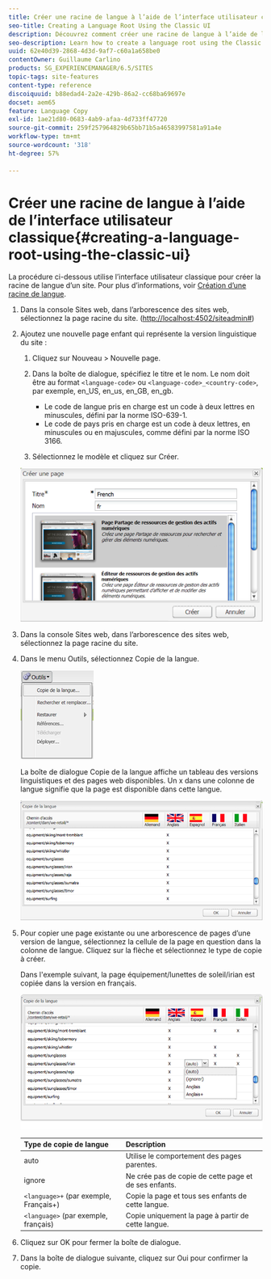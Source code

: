 ```yaml
---
title: Créer une racine de langue à l’aide de l’interface utilisateur classique
seo-title: Creating a Language Root Using the Classic UI
description: Découvrez comment créer une racine de langue à l’aide de l’interface utilisateur classique.
seo-description: Learn how to create a language root using the Classic UI.
uuid: 62e40d39-2868-4d3d-9af7-c60a1a658be0
contentOwner: Guillaume Carlino
products: SG_EXPERIENCEMANAGER/6.5/SITES
topic-tags: site-features
content-type: reference
discoiquuid: b88edad4-2a2e-429b-86a2-cc68ba69697e
docset: aem65
feature: Language Copy
exl-id: 1ae21d80-0683-4ab9-afaa-4d733ff47720
source-git-commit: 259f257964829b65bb71b5a46583997581a91a4e
workflow-type: tm+mt
source-wordcount: '318'
ht-degree: 57%

---
```


# Créer une racine de langue à l’aide de l’interface utilisateur classique{#creating-a-language-root-using-the-classic-ui}

La procédure ci-dessous utilise l’interface utilisateur classique pour créer la racine de langue d’un site. Pour plus d’informations, voir [Création d’une racine de langue](/help/sites-administering/tc-prep.md#creating-a-language-root).

1. Dans la console Sites web, dans l’arborescence des sites web, sélectionnez la page racine du site. ([http://localhost:4502/siteadmin#](http://localhost:4502/siteadmin#))
1. Ajoutez une nouvelle page enfant qui représente la version linguistique du site :

   1. Cliquez sur Nouveau > Nouvelle page.
   1. Dans la boîte de dialogue, spécifiez le titre et le nom. Le nom doit être au format `<language-code>` ou `<language-code>_<country-code>`, par exemple, en_US, en_us, en_GB, en_gb.

      * Le code de langue pris en charge est un code à deux lettres en minuscules, défini par la norme ISO-639-1.
      * Le code de pays pris en charge est un code à deux lettres, en minuscules ou en majuscules, comme défini par la norme ISO 3166.

   1. Sélectionnez le modèle et cliquez sur Créer.

   ![newpagefr](assets/newpagefr.png)

1. Dans la console Sites web, dans l’arborescence des sites web, sélectionnez la page racine du site.
1. Dans le menu Outils, sélectionnez Copie de la langue.

   ![toolslanguagecopy](assets/toolslanguagecopy.png)

   La boîte de dialogue Copie de la langue affiche un tableau des versions linguistiques et des pages web disponibles. Un x dans une colonne de langue signifie que la page est disponible dans cette langue.

   ![languagecopydialog](assets/languagecopydialog.png)

1. Pour copier une page existante ou une arborescence de pages d’une version de langue, sélectionnez la cellule de la page en question dans la colonne de langue. Cliquez sur la flèche et sélectionnez le type de copie à créer.

   Dans l&#39;exemple suivant, la page équipement/lunettes de soleil/irian est copiée dans la version en français.

   ![languagecopydilogdropdown](assets/languagecopydilogdropdown.png)

   | Type de copie de langue | Description |
   |---|---|
   | auto | Utilise le comportement des pages parentes. |
   | ignore | Ne crée pas de copie de cette page et de ses enfants. |
   | `<language>+` (par exemple, Français+) | Copie la page et tous ses enfants de cette langue. |
   | `<language>` (par exemple, français) | Copie uniquement la page à partir de cette langue. |

1. Cliquez sur OK pour fermer la boîte de dialogue.
1. Dans la boîte de dialogue suivante, cliquez sur Oui pour confirmer la copie.
